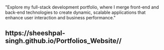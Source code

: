  "Explore my full-stack development portfolio, where I merge front-end and back-end technologies to create dynamic, scalable applications that enhance user interaction and business performance."<br> 
<h2>https://sheeshpal-singh.github.io/Portfolios_Website//</h2>
